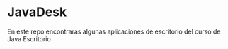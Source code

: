 # JavaDesk
En este repo encontraras algunas aplicaciones de escritorio del curso de Java Escritorio
